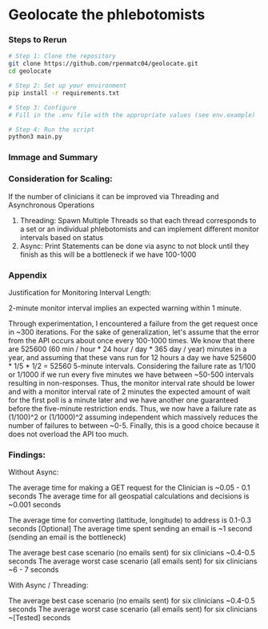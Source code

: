 # Geolocate the phlebotomists

### Steps to Rerun

```bash
# Step 1: Clone the repository
git clone https://github.com/rpenmatc04/geolocate.git
cd geolocate

# Step 2: Set up your environment
pip install -r requirements.txt

# Step 3: Configure
# Fill in the .env file with the appropriate values (see env.example)

# Step 4: Run the script
python3 main.py
``` 

### Immage and Summary

###  Consideration for Scaling: 

If the number of clinicians it can be improved via Threading and Asynchronous Operations 

1. Threading: Spawn Multiple Threads so that each thread corresponds to a set or an individual phlebotomists and can implement different monitor intervals based on status
2. Async: Print Statements can be done via async to not block until they finish as this will be a bottleneck if we have 100-1000 

### Appendix 

Justification for Monitoring Interval Length:

2-minute monitor interval implies an expected warning within 1 minute.

Through experimentation, I encountered a failure from the get request once in ~300 iterations. For the sake of generalization, let's assume that the error from the API occurs about once every 100-1000 times. We know that there are 525600 (60 min / hour * 24 hour / day * 365 day / year) minutes in a year, and assuming that these vans run for 12 hours a day we have 525600 * 1/5 * 1/2  = 52560 5-minute intervals. Considering the failure rate as 1/100 or 1/1000 if we run every five minutes we have between ~50-500 intervals resulting in non-responses. Thus, the monitor interval rate should be lower and with a monitor interval rate of 2 minutes the expected amount of wait for the first poll is a minute later and we have another one guaranteed before the five-minute restriction ends. Thus, we now have a failure rate as (1/100)^2 or (1/1000)^2 assuming independent which massively reduces the number of failures to between ~0-5. Finally, this is a good choice because it does not overload the API too much. 

### Findings: 

Without Async: 

The average time for making a GET request for the Clinician is ~0.05 - 0.1 seconds
The average time for all geospatial calculations and decisions is ~0.001 seconds

The average time for converting (lattitude, longitude) to address is 0.1-0.3 seconds [Optional]
The average time spent sending an email is ~1 second (sending an email is the bottleneck)

The average best case scenario (no emails sent) for six clinicians ~0.4-0.5 seconds
The average worst case scenario (all emails sent) for six clinicians ~6 - 7 seconds

With Async / Threading: 

The average best case scenario (no emails sent) for six clinicians ~0.4-0.5 seconds
The average worst case scenario (all emails sent) for six clinicians ~[Tested] seconds
